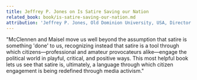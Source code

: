 ```yaml
---
title: Jeffrey P. Jones on Is Satire Saving our Nation
related_book: book/is-satire-saving-our-nation.md
attribution: 'Jeffrey P. Jones, Old Dominion University, USA, Director of the George Foster Peabody Awards, and author of _Entertaining Politics_'
---
```

"McClennen and Maisel move us well beyond the assumption that satire is something 'done' to us, recognizing instead that satire is a tool through which citizens—professional and amateur provocateurs alike—engage the political world in playful, critical, and positive ways. This most helpful book lets us see that satire is, ultimately, a language through which citizen engagement is being redefined through media activism." 